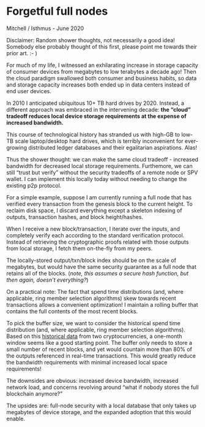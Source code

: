 # Forgetful full nodes

Mitchell / Isthmus - June 2020

Disclaimer: Random shower thoughts, not necessarily a good idea! Somebody else probably thought of this first, please point me towards their prior art. :- )

For much of my life, I witnessed an exhilarating increase in storage capacity of consumer devices from megabytes to low terabytes a decade ago! Then the cloud paradigm swallowed both consumer and business habits, so data and storage capacity increases both ended up in data centers instead of end user devices. 

In 2010 I anticipated ubiquitous 10+ TB hard drives by 2020. Instead, a different approach was embraced in the intervening decade: **the “cloud” tradeoff reduces local device storage requirements at the expense of increased bandwidth.**

This course of technological history has stranded us with high-GB to low-TB scale laptop/desktop hard drives, which is terribly inconvenient for ever-growing distributed ledger databases and their egalitarian aspirations. Alas!

Thus the shower thought: we can make the same cloud tradeoff - increased bandwidth for decreased local storage requirements. Furthemore, we can still “trust but verify” without the security tradeoffs of a remote node or SPV wallet. I can implement this locally today without needing to change the existing p2p protocol.

For a simple example, suppose I am currently running a full node that has verified every transaction from the genesis block to the current height. To reclaim disk space, I discard everything except a skeleton indexing of outputs, transaction hashes, and block height/hashes.

When I receive a new block/transaction, I iterate over the inputs, and completely verify each according to the standard verification protocol. Instead of retrieving the cryptographic proofs related with those outputs from local storage, I fetch them on-the-fly from my peers.

The locally-stored output/txn/block index should be on the scale of megabytes, but would have the same security guarantee as a full node that retains all of the blocks. (*note, this assumes a secure hash function, but then again, doesn’t everything?*)

On a practical note: The fact that spend time distributions (and, where applicable, ring member selection algorithms) skew towards recent transactions allows a convenient optimization! I maintain a rolling buffer that contains the full contents of the most recent blocks. 

To pick the buffer size, we want to consider the historical spend time distribution (and, where applicable, ring member selection algorithms). Based on this [historical data](https://www.researchgate.net/figure/CDFs-of-spend-time-distributions-in-Bitcoin-and-in-Monero-deducible-transaction-inputs_fig7_324863990) from two cryptocurrencies, a one-month window seems like a good starting point. The buffer only needs to store a small number of recent blocks, and yet would countain more than 80% of the outputs referenced in real-time transactions. This would greatly reduce the bandwidth requirements with minimal increased local space requirements!

The downsides are obvious: increased device bandwidth, increased network load, and concerns revolving around “what if nobody stores the full blockchain anymore?”

The upsides are: full-node security with a local database that only takes up megabytes of device storage, and the expanded adoption that this would enable.
